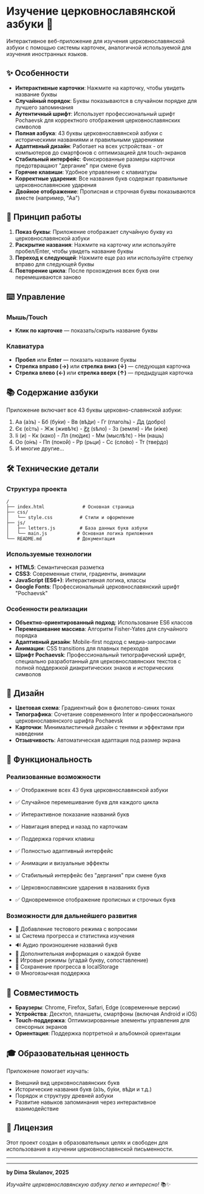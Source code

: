 # Изучение церковнославянской азбуки 📜

Интерактивное веб-приложение для изучения церковнославянской азбуки с помощью системы карточек, аналогичной используемой для изучения иностранных языков.

## ✨ Особенности

- **Интерактивные карточки**: Нажмите на карточку, чтобы увидеть название буквы
- **Случайный порядок**: Буквы показываются в случайном порядке для лучшего запоминания
- **Аутентичный шрифт**: Использует профессиональный шрифт Pochaevsk для корректного отображения церковнославянских символов
- **Полная азбука**: 43 буквы церковнославянской азбуки с историческими названиями и правильными ударениями
- **Адаптивный дизайн**: Работает на всех устройствах - от компьютеров до смартфонов с оптимизацией для touch-экранов
- **Стабильный интерфейс**: Фиксированные размеры карточки предотвращают "дергание" при смене букв
- **Горячие клавиши**: Удобное управление с клавиатуры
- **Корректные ударения**: Все названия букв содержат правильные церковнославянские ударения
- **Двойное отображение**: Прописная и строчная буквы показываются вместе (например, "Аа")

## 🎯 Принцип работы

1. **Показ буквы**: Приложение отображает случайную букву из церковнославянской азбуки
2. **Раскрытие названия**: Нажмите на карточку или используйте пробел/Enter, чтобы увидеть название буквы
3. **Переход к следующей**: Нажмите еще раз или используйте стрелку вправо для следующей буквы
4. **Повторение цикла**: После прохождения всех букв они перемешиваются заново

## ⌨️ Управление

### Мышь/Touch
- **Клик по карточке** — показать/скрыть название буквы

### Клавиатура
- **Пробел** или **Enter** — показать название буквы
- **Стрелка вправо (→)** или **стрелка вниз (↓)** — следующая карточка
- **Стрелка влево (←)** или **стрелка вверх (↑)** — предыдущая карточка

## 📚 Содержание азбуки

Приложение включает все 43 буквы церковно-славянской азбуки:

1. Аа (а́зъ) - Бб (бу́ки) - Вв (вѣ́ди) - Гг (глаго́ль) - Дд (добро́)
2. Єє (є́сть) - Жж (живѣ́тє) - Ꙃꙃ (ѕѣло́) - Зз (земля́) - Ии (и́же)
3. Іі (и) - Кк (како́) - Лл (лю́диє) - Мм (мыслѣ́тє) - Нн (нашь)
4. Оо (о́нъ) - Пп (поко́й) - Рр (рьци́) - Сс (сло́во) - Тт (тве́рдо)
5. И многие другие...

## 🛠️ Технические детали

### Структура проекта
```
/
├── index.html              # Основная страница
├── css/
│   └── style.css          # Стили и оформление
├── js/
│   ├── letters.js         # База данных букв азбуки
│   └── main.js           # Основная логика приложения
└── README.md             # Документация
```

### Используемые технологии
- **HTML5**: Семантическая разметка
- **CSS3**: Современные стили, градиенты, анимации
- **JavaScript (ES6+)**: Интерактивная логика, классы
- **Google Fonts**: Профессиональный церковнославянский шрифт "Pochaevsk"

### Особенности реализации
- **Объектно-ориентированный подход**: Использование ES6 классов
- **Перемешивание массива**: Алгоритм Fisher-Yates для случайного порядка
- **Адаптивный дизайн**: Mobile-first подход с медиа-запросами
- **Анимации**: CSS transitions для плавных переходов
- **Шрифт Pochaevsk**: Профессиональный типографический шрифт, специально разработанный для церковнославянских текстов с полной поддержкой диакритических знаков и исторических символов

## 🎨 Дизайн

- **Цветовая схема**: Градиентный фон в фиолетово-синих тонах
- **Типографика**: Сочетание современного Inter и профессионального церковнославянского шрифта Pochaevsk
- **Карточки**: Минималистичный дизайн с тенями и эффектами при наведении
- **Отзывчивость**: Автоматическая адаптация под размер экрана

## 🚀 Функциональность

### Реализованные возможности
- ✅ Отображение всех 43 букв церковнославянской азбуки
- ✅ Случайное перемешивание букв для каждого цикла
- ✅ Интерактивное показание названий букв
- ✅ Навигация вперед и назад по карточкам
- ✅ Поддержка горячих клавиш

- ✅ Полностью адаптивный интерфейс
- ✅ Анимации и визуальные эффекты
- ✅ Стабильный интерфейс без "дергания" при смене букв
- ✅ Церковнославянские ударения в названиях букв
- ✅ Одновременное отображение прописных и строчных букв

### Возможности для дальнейшего развития
- 📝 Добавление тестового режима с вопросами
- 📊 Система прогресса и статистика изучения
- 🔊 Аудио произношение названий букв
- 📖 Дополнительная информация о каждой букве
- 🎯 Игровые режимы (угадай букву, сопоставление)
- 💾 Сохранение прогресса в localStorage
- 🌐 Многоязычная поддержка

## 📱 Совместимость

- **Браузеры**: Chrome, Firefox, Safari, Edge (современные версии)
- **Устройства**: Десктоп, планшеты, смартфоны (включая Android и iOS)
- **Touch-поддержка**: Оптимизированные элементы управления для сенсорных экранов
- **Ориентация**: Поддержка портретной и альбомной ориентации

## 🎓 Образовательная ценность

Приложение помогает изучать:
- Внешний вид церковнославянских букв
- Исторические названия букв (а́зъ, бу́ки, вѣ́ди и т.д.)
- Порядок и структуру древней азбуки
- Развитие навыков запоминания через интерактивное взаимодействие

## 📄 Лицензия

Этот проект создан в образовательных целях и свободен для использования в изучении церковнославянской письменности.

---

---

**by Dima Skulanov, 2025** 

*Изучайте церковнославянскую азбуку легко и интересно!* 📚✨